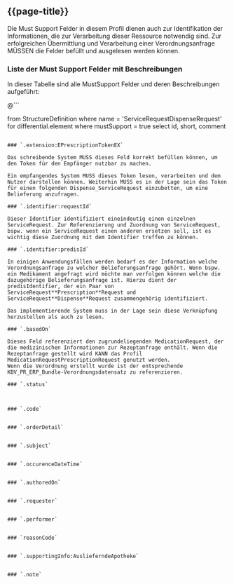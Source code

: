 ## {{page-title}}

Die Must Support Felder in diesem Profil dienen auch zur Identifikation der Informationen, die zur Verarbeitung dieser Ressource notwendig sind. Zur erfolgreichen Übermittlung und Verarbeitung einer Verordnungsanfrage MÜSSEN die Felder befüllt und ausgelesen werden können.

### Liste der Must Support Felder mit Beschreibungen

In dieser Tabelle sind alle MustSupport Felder und deren Beschreibungen aufgeführt:

@```

from StructureDefinition
where name = 'ServiceRequestDispenseRequest'
for differential.element
    where mustSupport = true
    select id, short, comment

```

### `.extension:EPrescriptionTokenEX`

Das schreibende System MUSS dieses Feld korrekt befüllen können, um den Token für den Empfänger nutzbar zu machen.

Ein empfangendes System MUSS dieses Token lesen, verarbeiten und dem Nutzer darstellen können. Weiterhin MUSS es in der Lage sein das Token für einen folgenden Dispense_ServiceRequest einzubetten, um eine Belieferung anzufragen.

### `.identifier:requestId`

Dieser Identifier identifiziert eineindeutig einen einzelnen ServiceRequest. Zur Referenzierung und Zuordnung von ServiceRequest, bspw. wenn ein ServiceRequest einen anderen ersetzen soll, ist es wichtig diese Zuordnung mit dem Identifier treffen zu können.

### `.identifier:predisId`

In einigen Anwendungsfällen werden bedarf es der Information welche Verordnungsanfrage zu welcher Belieferungsanfrage gehört. Wenn bspw. ein Medikament angefragt wird möchte man verfolgen können welche die dazugehörige Belieferungsanfrage ist. Hierzu dient der predisIdentifier, der ein Paar von ServiceRequest**Prescription**Request und ServiceRequest**Dispense**Request zusammengehörig identifiziert.

Das implementierende System muss in der Lage sein diese Verknüpfung herzustellen als auch zu lesen.

### `.basedOn`

Dieses Feld referenziert den zugrundeliegenden MedicationRequest, der die medizinischen Informationen zur Rezeptanfrage enthält. Wenn die Rezeptanfrage gestellt wird KANN das Profil MedicationRequestPrescriptionRequest genutzt werden.
Wenn die Verordnung erstellt wurde ist der entsprechende KBV_PR_ERP_Bundle-Verordnungsdatensatz zu referenzieren.

### `.status`



### `.code`


### `.orderDetail`


### `.subject`


### `.occurenceDateTime`


### `.authoredOn`


### `.requester`


### `.performer`


### `reasonCode`


### `.supportingInfo:AuslieferndeApotheke`


### `.note`



